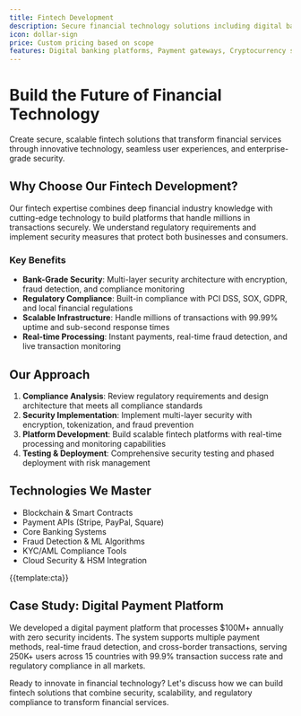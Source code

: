 ```yaml
---
title: Fintech Development
description: Secure financial technology solutions including digital banking, payment systems, cryptocurrency platforms, and regulatory-compliant financial applications
icon: dollar-sign
price: Custom pricing based on scope
features: Digital banking platforms, Payment gateways, Cryptocurrency solutions, Trading platforms, Regulatory compliance, Security & encryption
---
```


# Build the Future of Financial Technology

Create secure, scalable fintech solutions that transform financial services through innovative technology, seamless user experiences, and enterprise-grade security.

## Why Choose Our Fintech Development?

Our fintech expertise combines deep financial industry knowledge with cutting-edge technology to build platforms that handle millions in transactions securely. We understand regulatory requirements and implement security measures that protect both businesses and consumers.

### Key Benefits

- **Bank-Grade Security**: Multi-layer security architecture with encryption, fraud detection, and compliance monitoring
- **Regulatory Compliance**: Built-in compliance with PCI DSS, SOX, GDPR, and local financial regulations
- **Scalable Infrastructure**: Handle millions of transactions with 99.99% uptime and sub-second response times
- **Real-time Processing**: Instant payments, real-time fraud detection, and live transaction monitoring

## Our Approach

1. **Compliance Analysis**: Review regulatory requirements and design architecture that meets all compliance standards
2. **Security Implementation**: Implement multi-layer security with encryption, tokenization, and fraud prevention
3. **Platform Development**: Build scalable fintech platforms with real-time processing and monitoring capabilities
4. **Testing & Deployment**: Comprehensive security testing and phased deployment with risk management

## Technologies We Master

- Blockchain & Smart Contracts
- Payment APIs (Stripe, PayPal, Square)
- Core Banking Systems
- Fraud Detection & ML Algorithms
- KYC/AML Compliance Tools
- Cloud Security & HSM Integration

{{template:cta}}

## Case Study: Digital Payment Platform

We developed a digital payment platform that processes $100M+ annually with zero security incidents. The system supports multiple payment methods, real-time fraud detection, and cross-border transactions, serving 250K+ users across 15 countries with 99.9% transaction success rate and regulatory compliance in all markets.

Ready to innovate in financial technology? Let's discuss how we can build fintech solutions that combine security, scalability, and regulatory compliance to transform financial services.
